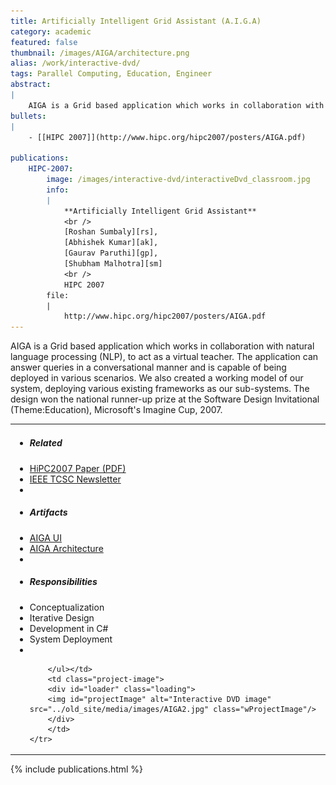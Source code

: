 ```yaml
---
title: Artificially Intelligent Grid Assistant (A.I.G.A) 
category: academic
featured: false
thumbnail: /images/AIGA/architecture.png
alias: /work/interactive-dvd/
tags: Parallel Computing, Education, Engineer
abstract:
|
    AIGA is a Grid based application which works in collaboration with natural language processing (NLP), to act as a virtual assistant. The application can answer queries in a conversational manner.
bullets:
|
    - [[HIPC 2007]](http://www.hipc.org/hipc2007/posters/AIGA.pdf)

publications:
    HIPC-2007:
        image: /images/interactive-dvd/interactiveDvd_classroom.jpg
        info:
        |
            **Artificially Intelligent Grid Assistant**
            <br />
            [Roshan Sumbaly][rs],
            [Abhishek Kumar][ak],
            [Gaurav Paruthi][gp],
            [Shubham Malhotra][sm]
            <br />
            HIPC 2007
        file:
        |
            http://www.hipc.org/hipc2007/posters/AIGA.pdf
---
```


AIGA is a Grid based application which works in collaboration with natural language processing (NLP), to act as a virtual teacher. The application can answer queries in a conversational manner and is capable of being deployed in various scenarios. We also created a working model of our system, deploying various existing frameworks as our sub-systems. The design won the national runner-up prize at the Software Design Invitational (Theme:Education), Microsoft's Imagine Cup, 2007.

<table>
    <tr>
    <td ><ul>
        <li><h5>Related</h5></li>
        <li class="projects-li-items"><a href="http://hipc.org/hipc2007/posters/AIGA.pdf">HiPC2007 Paper (PDF)</a></li>
        <li class="projects-li-items"><a href="http://www.ieeetcsc.org/tcsc_files/NLPGrid.pdf">IEEE TCSC Newsletter</a></li>
        <li>&nbsp;</li>
        <li><h5>Artifacts</h5></li>
        <li class="projects-li-items"><a href="javascript:LoadImage('../old_site/media/images/AIGA2.jpg')">AIGA UI</a></li>
        <li class="projects-li-items"><a href="javascript:LoadImage('../old_site/media/images/Aiga_architecture.jpg')">AIGA Architecture</a></li>
        <li>&nbsp;</li>
        <li class="projects-li-items"><h5>Responsibilities</h5></li>
        <li class="projects-li-items">Conceptualization</li>
        <li class="projects-li-items">Iterative Design</li>
        <li class="projects-li-items">Development in C#</li>
        <li class="projects-li-items">System Deployment</li>
        <li>&nbsp;</li>

        </ul></td>
        <td class="project-image">
        <div id="loader" class="loading">
        <img id="projectImage" alt="Interactive DVD image" src="../old_site/media/images/AIGA2.jpg" class="wProjectImage"/>
        </div>
        </td>
    </tr>
        
</table>


{% include publications.html %}
